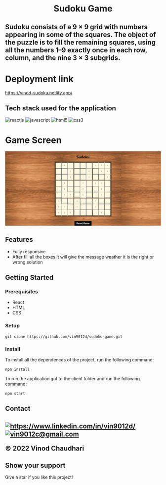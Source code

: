 <h1 align="center"> Sudoku Game</h1>
<h2>Sudoku consists of a 9 × 9 grid with numbers appearing in some of the squares. The object of the puzzle is to fill the remaining squares, using all the numbers 1–9 exactly once in each row, column, and the nine 3 × 3 subgrids.  </h2>  

<div>
<h1>Deployment link</h1>

https://vinod-sudoku.netlify.app/

</div>

<h2>Tech stack used for the application</h2>


<div>

  <img src="https://img.shields.io/badge/React-20232A?style=for-the-badge&logo=react&logoColor=61DAFB" alt="reactjs" />
    <img src="https://img.shields.io/badge/JavaScript-323330?style=for-the-badge&logo=javascript&logoColor=F7DF1E" alt="javascript" />
            <img src="https://img.shields.io/badge/HTML5-E34F26?style=for-the-badge&logo=html5&logoColor=white" alt="html5" />
    <img src="https://img.shields.io/badge/CSS3-1572B6?style=for-the-badge&logo=css3&logoColor=white" alt="css3" />
</div>

<h1>Game Screen</h1>
<p align="center">
<img src="./src/game.png" />
<p>



<h2> Features </h2>

<ul>
<li>Fully responsive</li>
<li>After fill all the boxes it will give the message weather it is the right or wrong solution </li>

</ul>


<h2>Getting Started</h2>
<div>

<h3>Prerequisites</h3>
<ul>
<li>React</li>
<li>HTML</li>
<li>CSS</li>
</ul>

<h3>Setup</h3>


```
git clone https://github.com/vin9012d/sudoku-game.git
```

<h3>Install</h3>



<p>To install all the dependences of the project, run the following command:</p>

```
npm install
```

<p>To run the application got to the client folder and run the following command:</p> 

```
npm start
```
</div>

<h2>Contact<h2>
<p align="left">
    <a href="https://www.linkedin.com/in/vin9012d/">
        <img align="center" src="https://img.shields.io/badge/LinkedIn-0077B5?style=for-the-badge&logo=linkedin&logoColor=white" alt="https://www.linkedin.com/in/vin9012d/" />
    </a>
      <a title="vin9012c@gmail.com.com" href="mailto:vin9012c@gmail.com.com">
        <img align="center" src="https://img.shields.io/badge/Gmail-D14836?style=for-the-badge&logo=gmail&logoColor=white" alt="vin9012c@gmail.com" />
    </a>
 
    
  
</p>

<p>© 2022 Vinod Chaudhari</p>

<h2>Show your support</h2>
<p>Give a star if you like this project!</p>

